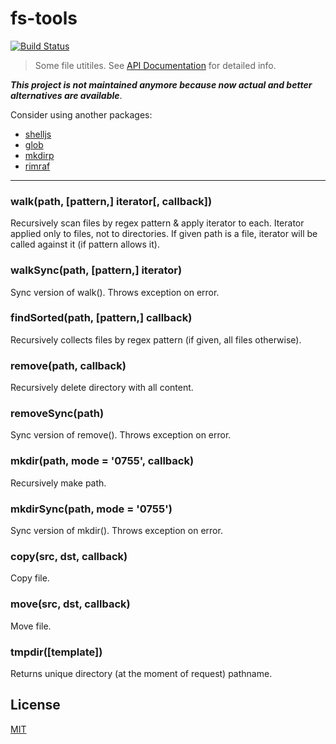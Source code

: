 fs-tools
========

[![Build Status](https://secure.travis-ci.org/Trott/fs-tools.png)](http://travis-ci.org/Trott/fs-tools)

> Some file utitiles. See [API Documentation](http://trott.github.com/fs-tools/#FsTools) for detailed info.

___This project is not maintained anymore because now actual and better alternatives are available___.

Consider using another packages:

- [shelljs](https://www.npmjs.com/package/shelljs)
- [glob](https://www.npmjs.com/package/glob)
- [mkdirp](https://www.npmjs.com/package/mkdirp)
- [rimraf](https://www.npmjs.com/package/rimraf)

--------------------------------------------------------------------------------

### walk(path, [pattern,] iterator[, callback])

Recursively scan files by regex pattern & apply iterator to each. Iterator
applied only to files, not to directories. If given path is a file, iterator
will be called against it (if pattern allows it).

### walkSync(path, [pattern,] iterator)

Sync version of walk(). Throws exception on error.


### findSorted(path, [pattern,] callback)

Recursively collects files by regex pattern (if given, all files otherwise).


### remove(path, callback)

Recursively delete directory with all content.

### removeSync(path)

Sync version of remove(). Throws exception on error.


### mkdir(path, mode = '0755', callback)

Recursively make path.

### mkdirSync(path, mode = '0755')

Sync version of mkdir(). Throws exception on error.


### copy(src, dst, callback)

Copy file.


### move(src, dst, callback)

Move file.


### tmpdir([template])

Returns unique directory (at the moment of request) pathname.


## License

[MIT](https://github.com/Trott/fs-tools/blob/master/LICENSE)
